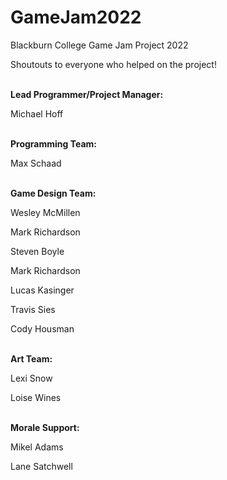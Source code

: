 # GameJam2022
Blackburn College Game Jam Project 2022

Shoutouts to everyone who helped on the project!
<br></br>

<p><strong>Lead Programmer/Project Manager:</strong></p>
Michael Hoff
<br></br>
<p><strong>Programming Team:</strong></p>
Max Schaad
<br></br>
<p><strong>Game Design Team:</strong></p>

Wesley McMillen

Mark Richardson

Steven Boyle

Mark Richardson

Lucas Kasinger

Travis Sies

Cody Housman
<br></br>
<p><strong>Art Team:</strong></p>

Lexi Snow

Loise Wines
<br></br>
<p><strong>Morale Support:</strong></p>

Mikel Adams

Lane Satchwell
<br></br>









